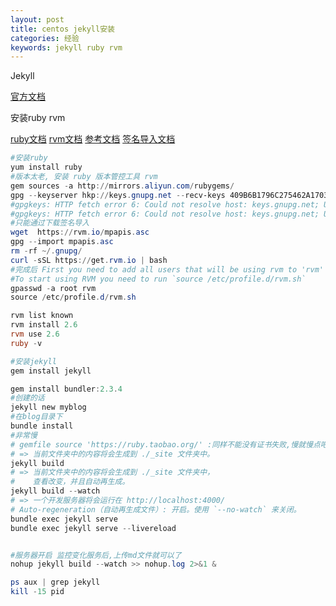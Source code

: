 ```yaml
---
layout: post
title: centos jekyll安装
categories: 经验
keywords: jekyll ruby rvm
---
```


Jekyll

[官方文档](http://jekyllcn.com/docs/installation/)

安装ruby rvm

[ruby文档](http://www.ruby-lang.org/en/downloads/)   [rvm文档](http://rvm.io/)   [参考文档](https://www.cnblogs.com/wxzhe/p/10751449.html)   [签名导入文档](https://stackoverflow.com/questions/29218225/key-issue-with-installing-rvm-ruby-version-manager)

```powershell
#安装ruby
yum install ruby
#版本太老, 安装 ruby 版本管控工具 rvm
gem sources -a http://mirrors.aliyun.com/rubygems/
gpg --keyserver hkp://keys.gnupg.net --recv-keys 409B6B1796C275462A1703113804BB82D39DC0E3 7D2BAF1CF37B13E2069D6956105BD0E739499BDB
#gpgkeys: HTTP fetch error 6: Could not resolve host: keys.gnupg.net; Unknown error
#gpgkeys: HTTP fetch error 6: Could not resolve host: keys.gnupg.net; Unknown error
#只能通过下载签名导入
wget  https://rvm.io/mpapis.asc
gpg --import mpapis.asc
rm -rf ~/.gnupg/
curl -sSL https://get.rvm.io | bash 
#完成后 First you need to add all users that will be using rvm to 'rvm' group,
#To start using RVM you need to run `source /etc/profile.d/rvm.sh`
gpasswd -a root rvm
source /etc/profile.d/rvm.sh

rvm list known
rvm install 2.6
rvm use 2.6
ruby -v
```

```powershell
#安装jekyll
gem install jekyll

gem install bundler:2.3.4
#创建的话
jekyll new myblog
#在blog目录下
bundle install
#非常慢
# gemfile source 'https://ruby.taobao.org/' :同样不能没有证书失败,慢就慢点吧
# => 当前文件夹中的内容将会生成到 ./_site 文件夹中。
jekyll build
# => 当前文件夹中的内容将会生成到 ./_site 文件夹中，
#    查看改变，并且自动再生成。
jekyll build --watch
# => 一个开发服务器将会运行在 http://localhost:4000/
# Auto-regeneration（自动再生成文件）: 开启。使用 `--no-watch` 来关闭。
bundle exec jekyll serve 
bundle exec jekyll serve --livereload


#服务器开启 监控变化服务后,上传md文件就可以了
nohup jekyll build --watch >> nohup.log 2>&1 &

ps aux | grep jekyll
kill -15 pid
```

